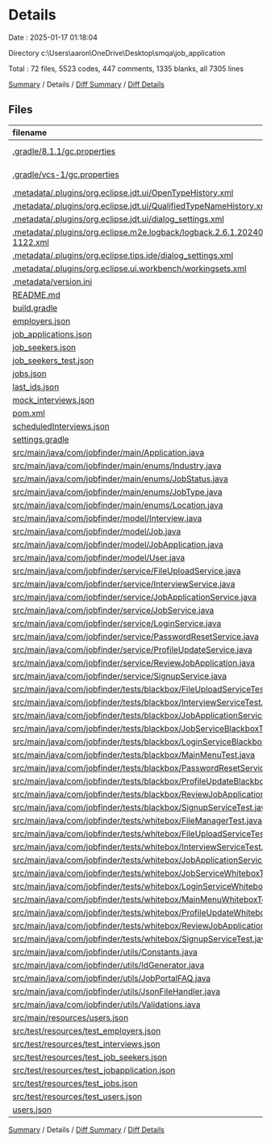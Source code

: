 # Details

Date : 2025-01-17 01:18:04

Directory c:\\Users\\aaron\\OneDrive\\Desktop\\smqa\\job_application

Total : 72 files,  5523 codes, 447 comments, 1335 blanks, all 7305 lines

[Summary](results.md) / Details / [Diff Summary](diff.md) / [Diff Details](diff-details.md)

## Files
| filename | language | code | comment | blank | total |
| :--- | :--- | ---: | ---: | ---: | ---: |
| [.gradle/8.1.1/gc.properties](/.gradle/8.1.1/gc.properties) | Java Properties | 0 | 0 | 1 | 1 |
| [.gradle/vcs-1/gc.properties](/.gradle/vcs-1/gc.properties) | Java Properties | 0 | 0 | 1 | 1 |
| [.metadata/.plugins/org.eclipse.jdt.ui/OpenTypeHistory.xml](/.metadata/.plugins/org.eclipse.jdt.ui/OpenTypeHistory.xml) | XML | 2 | 0 | 1 | 3 |
| [.metadata/.plugins/org.eclipse.jdt.ui/QualifiedTypeNameHistory.xml](/.metadata/.plugins/org.eclipse.jdt.ui/QualifiedTypeNameHistory.xml) | XML | 2 | 0 | 1 | 3 |
| [.metadata/.plugins/org.eclipse.jdt.ui/dialog\_settings.xml](/.metadata/.plugins/org.eclipse.jdt.ui/dialog_settings.xml) | XML | 10 | 0 | 1 | 11 |
| [.metadata/.plugins/org.eclipse.m2e.logback/logback.2.6.1.20240411-1122.xml](/.metadata/.plugins/org.eclipse.m2e.logback/logback.2.6.1.20240411-1122.xml) | XML | 37 | 0 | 5 | 42 |
| [.metadata/.plugins/org.eclipse.tips.ide/dialog\_settings.xml](/.metadata/.plugins/org.eclipse.tips.ide/dialog_settings.xml) | XML | 3 | 0 | 1 | 4 |
| [.metadata/.plugins/org.eclipse.ui.workbench/workingsets.xml](/.metadata/.plugins/org.eclipse.ui.workbench/workingsets.xml) | XML | 6 | 0 | 0 | 6 |
| [.metadata/version.ini](/.metadata/version.ini) | Ini | 3 | 0 | 1 | 4 |
| [README.md](/README.md) | Markdown | 1 | 0 | 0 | 1 |
| [build.gradle](/build.gradle) | Groovy | 17 | 2 | 6 | 25 |
| [employers.json](/employers.json) | JSON | 1 | 0 | 0 | 1 |
| [job\_applications.json](/job_applications.json) | JSON | 28 | 0 | 0 | 28 |
| [job\_seekers.json](/job_seekers.json) | JSON | 13 | 0 | 0 | 13 |
| [job\_seekers\_test.json](/job_seekers_test.json) | JSON | 11 | 0 | 0 | 11 |
| [jobs.json](/jobs.json) | JSON | 19 | 0 | 0 | 19 |
| [last\_ids.json](/last_ids.json) | JSON | 5 | 0 | 0 | 5 |
| [mock\_interviews.json](/mock_interviews.json) | JSON | 22 | 0 | 0 | 22 |
| [pom.xml](/pom.xml) | XML | 36 | 0 | 5 | 41 |
| [scheduledInterviews.json](/scheduledInterviews.json) | JSON | 1 | 0 | 0 | 1 |
| [settings.gradle](/settings.gradle) | Groovy | 1 | 0 | 1 | 2 |
| [src/main/java/com/jobfinder/main/Application.java](/src/main/java/com/jobfinder/main/Application.java) | Java | 823 | 15 | 107 | 945 |
| [src/main/java/com/jobfinder/main/enums/Industry.java](/src/main/java/com/jobfinder/main/enums/Industry.java) | Java | 24 | 0 | 4 | 28 |
| [src/main/java/com/jobfinder/main/enums/JobStatus.java](/src/main/java/com/jobfinder/main/enums/JobStatus.java) | Java | 5 | 0 | 3 | 8 |
| [src/main/java/com/jobfinder/main/enums/JobType.java](/src/main/java/com/jobfinder/main/enums/JobType.java) | Java | 14 | 0 | 5 | 19 |
| [src/main/java/com/jobfinder/main/enums/Location.java](/src/main/java/com/jobfinder/main/enums/Location.java) | Java | 58 | 0 | 4 | 62 |
| [src/main/java/com/jobfinder/model/Interview.java](/src/main/java/com/jobfinder/model/Interview.java) | Java | 82 | 0 | 20 | 102 |
| [src/main/java/com/jobfinder/model/Job.java](/src/main/java/com/jobfinder/model/Job.java) | Java | 136 | 0 | 32 | 168 |
| [src/main/java/com/jobfinder/model/JobApplication.java](/src/main/java/com/jobfinder/model/JobApplication.java) | Java | 81 | 0 | 21 | 102 |
| [src/main/java/com/jobfinder/model/User.java](/src/main/java/com/jobfinder/model/User.java) | Java | 144 | 1 | 43 | 188 |
| [src/main/java/com/jobfinder/service/FileUploadService.java](/src/main/java/com/jobfinder/service/FileUploadService.java) | Java | 104 | 0 | 22 | 126 |
| [src/main/java/com/jobfinder/service/InterviewService.java](/src/main/java/com/jobfinder/service/InterviewService.java) | Java | 72 | 0 | 14 | 86 |
| [src/main/java/com/jobfinder/service/JobApplicationService.java](/src/main/java/com/jobfinder/service/JobApplicationService.java) | Java | 160 | 1 | 32 | 193 |
| [src/main/java/com/jobfinder/service/JobService.java](/src/main/java/com/jobfinder/service/JobService.java) | Java | 177 | 5 | 38 | 220 |
| [src/main/java/com/jobfinder/service/LoginService.java](/src/main/java/com/jobfinder/service/LoginService.java) | Java | 48 | 0 | 17 | 65 |
| [src/main/java/com/jobfinder/service/PasswordResetService.java](/src/main/java/com/jobfinder/service/PasswordResetService.java) | Java | 35 | 0 | 11 | 46 |
| [src/main/java/com/jobfinder/service/ProfileUpdateService.java](/src/main/java/com/jobfinder/service/ProfileUpdateService.java) | Java | 113 | 0 | 29 | 142 |
| [src/main/java/com/jobfinder/service/ReviewJobApplication.java](/src/main/java/com/jobfinder/service/ReviewJobApplication.java) | Java | 50 | 0 | 13 | 63 |
| [src/main/java/com/jobfinder/service/SignupService.java](/src/main/java/com/jobfinder/service/SignupService.java) | Java | 69 | 1 | 15 | 85 |
| [src/main/java/com/jobfinder/tests/blackbox/FileUploadServiceTest.java](/src/main/java/com/jobfinder/tests/blackbox/FileUploadServiceTest.java) | Java | 129 | 3 | 37 | 169 |
| [src/main/java/com/jobfinder/tests/blackbox/InterviewServiceTest.java](/src/main/java/com/jobfinder/tests/blackbox/InterviewServiceTest.java) | Java | 56 | 0 | 19 | 75 |
| [src/main/java/com/jobfinder/tests/blackbox/JobApplicationServiceTest.java](/src/main/java/com/jobfinder/tests/blackbox/JobApplicationServiceTest.java) | Java | 154 | 6 | 31 | 191 |
| [src/main/java/com/jobfinder/tests/blackbox/JobServiceBlackboxTest.java](/src/main/java/com/jobfinder/tests/blackbox/JobServiceBlackboxTest.java) | Java | 217 | 1 | 67 | 285 |
| [src/main/java/com/jobfinder/tests/blackbox/LoginServiceBlackboxTest.java](/src/main/java/com/jobfinder/tests/blackbox/LoginServiceBlackboxTest.java) | Java | 66 | 0 | 20 | 86 |
| [src/main/java/com/jobfinder/tests/blackbox/MainMenuTest.java](/src/main/java/com/jobfinder/tests/blackbox/MainMenuTest.java) | Java | 481 | 82 | 126 | 689 |
| [src/main/java/com/jobfinder/tests/blackbox/PasswordResetServiceTest.java](/src/main/java/com/jobfinder/tests/blackbox/PasswordResetServiceTest.java) | Java | 94 | 0 | 27 | 121 |
| [src/main/java/com/jobfinder/tests/blackbox/ProfileUpdateBlackboxTest.java](/src/main/java/com/jobfinder/tests/blackbox/ProfileUpdateBlackboxTest.java) | Java | 119 | 1 | 54 | 174 |
| [src/main/java/com/jobfinder/tests/blackbox/ReviewJobApplicationTest.java](/src/main/java/com/jobfinder/tests/blackbox/ReviewJobApplicationTest.java) | Java | 60 | 0 | 21 | 81 |
| [src/main/java/com/jobfinder/tests/blackbox/SignupServiceTest.java](/src/main/java/com/jobfinder/tests/blackbox/SignupServiceTest.java) | Java | 58 | 4 | 16 | 78 |
| [src/main/java/com/jobfinder/tests/whitebox/FileManagerTest.java](/src/main/java/com/jobfinder/tests/whitebox/FileManagerTest.java) | Java | 0 | 118 | 1 | 119 |
| [src/main/java/com/jobfinder/tests/whitebox/FileUploadServiceTest.java](/src/main/java/com/jobfinder/tests/whitebox/FileUploadServiceTest.java) | Java | 204 | 7 | 42 | 253 |
| [src/main/java/com/jobfinder/tests/whitebox/InterviewServiceTest.java](/src/main/java/com/jobfinder/tests/whitebox/InterviewServiceTest.java) | Java | 101 | 7 | 40 | 148 |
| [src/main/java/com/jobfinder/tests/whitebox/JobApplicationServiceTest.java](/src/main/java/com/jobfinder/tests/whitebox/JobApplicationServiceTest.java) | Java | 177 | 66 | 48 | 291 |
| [src/main/java/com/jobfinder/tests/whitebox/JobServiceWhiteboxTest.java](/src/main/java/com/jobfinder/tests/whitebox/JobServiceWhiteboxTest.java) | Java | 236 | 4 | 76 | 316 |
| [src/main/java/com/jobfinder/tests/whitebox/LoginServiceWhiteboxTest.java](/src/main/java/com/jobfinder/tests/whitebox/LoginServiceWhiteboxTest.java) | Java | 60 | 0 | 16 | 76 |
| [src/main/java/com/jobfinder/tests/whitebox/MainMenuWhiteboxTest.java](/src/main/java/com/jobfinder/tests/whitebox/MainMenuWhiteboxTest.java) | Java | 107 | 6 | 32 | 145 |
| [src/main/java/com/jobfinder/tests/whitebox/ProfileUpdateWhiteboxTest.java](/src/main/java/com/jobfinder/tests/whitebox/ProfileUpdateWhiteboxTest.java) | Java | 147 | 0 | 48 | 195 |
| [src/main/java/com/jobfinder/tests/whitebox/ReviewJobApplicationTest.java](/src/main/java/com/jobfinder/tests/whitebox/ReviewJobApplicationTest.java) | Java | 60 | 16 | 25 | 101 |
| [src/main/java/com/jobfinder/tests/whitebox/SignupServiceTest.java](/src/main/java/com/jobfinder/tests/whitebox/SignupServiceTest.java) | Java | 144 | 5 | 30 | 179 |
| [src/main/java/com/jobfinder/utils/Constants.java](/src/main/java/com/jobfinder/utils/Constants.java) | Java | 7 | 0 | 5 | 12 |
| [src/main/java/com/jobfinder/utils/IdGenerator.java](/src/main/java/com/jobfinder/utils/IdGenerator.java) | Java | 61 | 7 | 15 | 83 |
| [src/main/java/com/jobfinder/utils/JobPortalFAQ.java](/src/main/java/com/jobfinder/utils/JobPortalFAQ.java) | Java | 29 | 5 | 16 | 50 |
| [src/main/java/com/jobfinder/utils/JsonFileHandler.java](/src/main/java/com/jobfinder/utils/JsonFileHandler.java) | Java | 297 | 73 | 53 | 423 |
| [src/main/java/com/jobfinder/utils/Validations.java](/src/main/java/com/jobfinder/utils/Validations.java) | Java | 38 | 11 | 16 | 65 |
| [src/main/resources/users.json](/src/main/resources/users.json) | JSON | 1 | 0 | 0 | 1 |
| [src/test/resources/test\_employers.json](/src/test/resources/test_employers.json) | JSON | 1 | 0 | 0 | 1 |
| [src/test/resources/test\_interviews.json](/src/test/resources/test_interviews.json) | JSON | 1 | 0 | 0 | 1 |
| [src/test/resources/test\_job\_seekers.json](/src/test/resources/test_job_seekers.json) | JSON | 1 | 0 | 0 | 1 |
| [src/test/resources/test\_jobapplication.json](/src/test/resources/test_jobapplication.json) | JSON | 1 | 0 | 0 | 1 |
| [src/test/resources/test\_jobs.json](/src/test/resources/test_jobs.json) | JSON | 1 | 0 | 0 | 1 |
| [src/test/resources/test\_users.json](/src/test/resources/test_users.json) | JSON | 1 | 0 | 0 | 1 |
| [users.json](/users.json) | JSON | 1 | 0 | 0 | 1 |

[Summary](results.md) / Details / [Diff Summary](diff.md) / [Diff Details](diff-details.md)